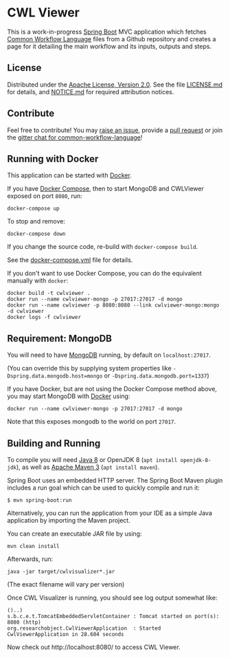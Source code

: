 # CWL Viewer

This is a work-in-progress [Spring Boot](http://projects.spring.io/spring-boot/) MVC application which fetches [Common Workflow Language](http://www.commonwl.org/) files from a Github repository and creates a page for it detailing the main workflow and its inputs, outputs and steps.

## License

Distributed under the [Apache License, Version 2.0](http://www.apache.org/licenses/LICENSE-2.0).
See the file [LICENSE.md](LICENSE.md) for details, and
[NOTICE.md](NOTICE.md) for required attribution notices.

## Contribute

Feel free to contribute! You may [raise an issue](https://github.com/common-workflow-language/cwlviewer/issues),
provide a [pull request](https://github.com/common-workflow-language/cwlviewer/pulls)
or join the [gitter chat for common-workflow-language](https://gitter.im/common-workflow-language/common-workflow-language)!


## Running with Docker

This application can be started with [Docker](https://www.docker.com/).

If you have [Docker Compose](https://docs.docker.com/compose/install/), then to start
MongoDB and CWLViewer exposed on port `8080`, run:

    docker-compose up

To stop and remove:

    docker-compose down

If you change the source code, re-build with `docker-compose build`.

See the [docker-compose.yml](docker-compose.yml) file for details.

If you don't want to use Docker Compose, you can do the equivalent manually with `docker`:

    docker build -t cwlviewer .
    docker run --name cwlviewer-mongo -p 27017:27017 -d mongo
    docker run --name cwlviewer -p 8080:8080 --link cwlviewer-mongo:mongo -d cwlviewer
    docker logs -f cwlviewer

## Requirement: MongoDB

You will need to have [MongoDB](https://www.mongodb.com/) running,
by default on `localhost:27017`.

(You can override this by supplying system properties like
`-Dspring.data.mongodb.host=mongo` or `-Dspring.data.mongodb.port=1337`)

If you have Docker, but are not using the Docker Compose method above,
you may start MongoDB with [Docker](https://www.docker.com/) using:

    docker run --name cwlviewer-mongo -p 27017:27017 -d mongo

Note that this exposes mongodb to the world on port `27017`.


## Building and Running

To compile you will need [Java 8](http://www.oracle.com/technetwork/java/javase/downloads/index.html) or OpenJDK 8 (`apt install openjdk-8-jdk`),
as well as [Apache Maven 3](https://maven.apache.org/download.cgi) (`apt install maven`).

Spring Boot uses an embedded HTTP server. The Spring Boot Maven plugin includes a run goal which can be used to quickly compile and run it:

```
$ mvn spring-boot:run
```


Alternatively, you can run the application from your IDE as a simple Java application by importing the Maven project.

You can create an executable JAR file by using:

    mvn clean install

Afterwards, run:

    java -jar target/cwlvisualizer*.jar

(The exact filename will vary per version)

Once CWL Visualizer is running, you should see log output somewhat like:

```
()..)
s.b.c.e.t.TomcatEmbeddedServletContainer : Tomcat started on port(s): 8080 (http)
org.researchobject.CwlViewerApplication  : Started CwlViewerApplication in 28.604 seconds
```

Now check out http://localhost:8080/ to access CWL Viewer.
